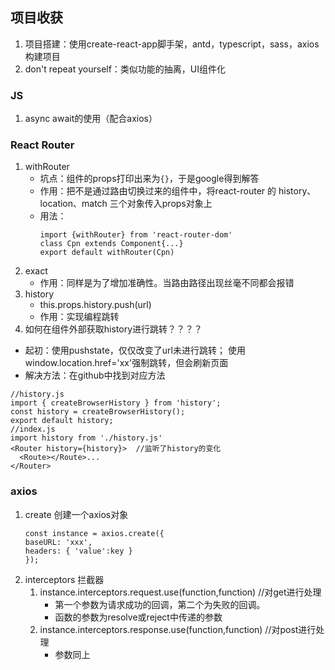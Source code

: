 ## 项目收获
1. 项目搭建：使用create-react-app脚手架，antd，typescript，sass，axios构建项目
2. don't repeat yourself：类似功能的抽离，UI组件化
### JS
1. async await的使用（配合axios）
### React Router
1. withRouter
   - 坑点：组件的props打印出来为`{}`，于是google得到解答
   - 作用：把不是通过路由切换过来的组件中，将react-router 的 history、location、match 三个对象传入props对象上
   - 用法：
     ```
     import {withRouter} from 'react-router-dom'
     class Cpn extends Component{...}
     export default withRouter(Cpn)
     ``` 
2. exact
   - 作用：同样是为了增加准确性。当路由路径出现丝毫不同都会报错
3. history
   - this.props.history.push(url)
   - 作用：实现编程跳转
4. 如何在组件外部获取history进行跳转？？？？
  - 起初：使用pushstate，仅仅改变了url未进行跳转； 使用window.location.href='xx'强制跳转，但会刷新页面
  - 解决方法：在github中找到对应方法
  ```
  //history.js
  import { createBrowserHistory } from 'history';
  const history = createBrowserHistory();
  export default history;
  //index.js
  import history from './history.js'
  <Router history={history}>  //监听了history的变化
    <Route></Route>...
  </Router>
  ```

### axios
1. create 创建一个axios对象
   ```
   const instance = axios.create({
   baseURL: 'xxx',
   headers: { 'value':key }
   });
   ```
2. interceptors 拦截器
   1. instance.interceptors.request.use(function,function)  //对get进行处理
      - 第一个参数为请求成功的回调，第二个为失败的回调。
      - 函数的参数为resolve或reject中传递的参数
   2.  instance.interceptors.response.use(function,function)  //对post进行处理
       - 参数同上